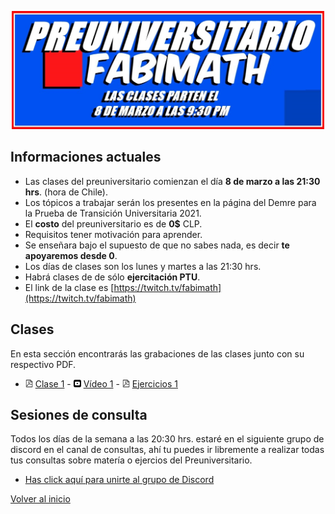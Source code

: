 [//]: <> (Página del Preuniversitario Fabimath)
<div>
<p style = 'text-align:center;'>
<img src="preu.jpg" alt="JuveYell" width="500px">
</p>
</div>

## Informaciones actuales

* Las clases del preuniversitario comienzan el día **8 de marzo a las 21:30 hrs**. (hora de Chile).
* Los tópicos a trabajar serán los presentes en la página del Demre para la Prueba de Transición Universitaria 2021.
* El **costo** del preuniversitario es de **0$** CLP.
* Requisitos tener motivación para aprender.
* Se enseñara bajo el supuesto de que no sabes nada, es decir **te apoyaremos desde 0**.
* Los días de clases son los lunes y martes a las 21:30 hrs.
* Habrá clases de de sólo **ejercitación PTU**.
* El link de la clase es [https://twitch.tv/fabimath](https://twitch.tv/fabimath)


## Clases
En esta sección encontrarás las grabaciones de las clases junto con su respectivo PDF.
* <img src="pdf_logo.svg" alt="drawing" width="12"/> [Clase 1](https://drive.google.com/file/d/1xjcgnN50NX-vsuXiHnZ6vhePB98FMZfX/view?usp=sharing) -
 <img src="yt_logo.svg" alt="drawing" width="12"/> [Vídeo 1](https://youtu.be/GnhsCdAr-1g) - <img src="pdf_logo.svg" alt="drawing" width="12"/> [Ejercicios 1](https://drive.google.com/open?id=1Uk31JOnJoFbdNgShMTwcEDM7Xtkf3zLO&authuser=fabian.ramirez%40sansano.usm.cl&usp=drive_fs)

## Sesiones de consulta
Todos los días de la semana a las 20:30 hrs. estaré en el siguiente grupo de discord en el canal de consultas, ahí tu puedes ir libremente a realizar todas tus consultas sobre matería o ejercios del Preuniversitario.
* [Has click aquí para unirte al grupo de Discord](https://discord.gg/TR8rrZG3GV)

[Volver al inicio](https://fabimath.github.io/Fabimath/)
